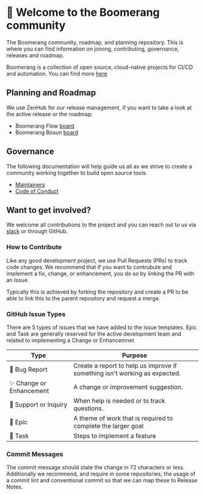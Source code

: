# :beginner: Welcome to the Boomerang community 

The Boomerang community, roadmap, and planning repository. This is where you can find information on joining, contributing, governance, releases and roadmap.

Boomerang is a collection of open source, cloud-native projects for CI/CD and automation. You can find more [here](https://useboomerang.io)

## Planning and Roadmap

We use ZenHub for our release management, if you want to take a look at the active release or the roadmap:

- Boomerang Flow [board](https://app.zenhub.com/workspaces/boomerang-flow-5f9600754a5aa9001521ccc1/board)
- Boomerang Bosun [board](https://app.zenhub.com/workspaces/boomerang-bosun-602a057c1eebd00012f95262/board?repos=306764578,217731715,209161540,221570387,221567477,218297596)

## Governance

The following documentation will help guide us all as we strive to create a community working together to build open source tools.

- [Maintainers](https://github.com/boomerang-io/roadmap/blob/main/MAINTAINERS.md)
- [Code of Conduct](https://github.com/boomerang-io/roadmap/blob/main/CODE_OF_CONDUCT.md)

## Want to get involved?

We welcome all contributions to the project and you can reach out to us via [slack](https://join.slack.com/t/boomerang-io/shared_invite/zt-pxo2yw2o-c3~6YvWkKNrKIwhIBAKhaw) or through GitHub.

### How to Contribute
Like any good development project, we use Pull Requests (PRs) to track code changes. We recommend that if you want to contrubute and implement a fix, change, or enhancement, you do so by linking the PR with an Issue.

Typically this is achieved by forking the repository and create a PR to be able to link this to the parent repository and request a merge.

### GitHub Issue Types

There are 5 types of issues that we have added to the issue templates. Epic and Task are generally reserved for the active development team and related to implementing a Change or Enhancemnet

| Type |	Purpose |
| --- | --- |
| 🐛 Bug Report |	Create a report to help us improve if something isn't working as expected. |
| ✨ Change or Enhancement |	A change or improvement suggestion. |
| 💬 Support or Inquiry |	When help is needed or to track questions. |
| 🚀 Epic | A theme of work that is required to complete the larger goal |
| 🔨 Task | Steps to implement a feature |

### Commit Messages

The commit message should state the change in 72 characters or less. Additionally we recommend, and require in some repositories, the usage of a commit lint and conventional commit so that we can map these to Release Notes.
